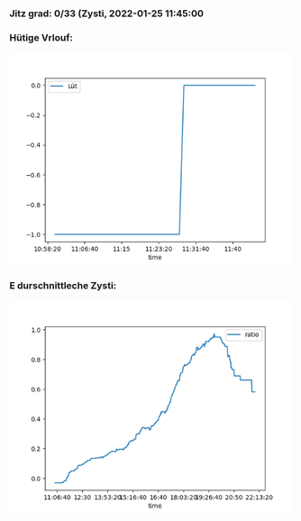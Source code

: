 ### Jitz grad: 0/33 (Zysti, 2022-01-25 11:45:00

### Hütige Vrlouf:
![Graph](Today.png)

### E durschnittleche Zysti:
![Graph](Zysti.png)